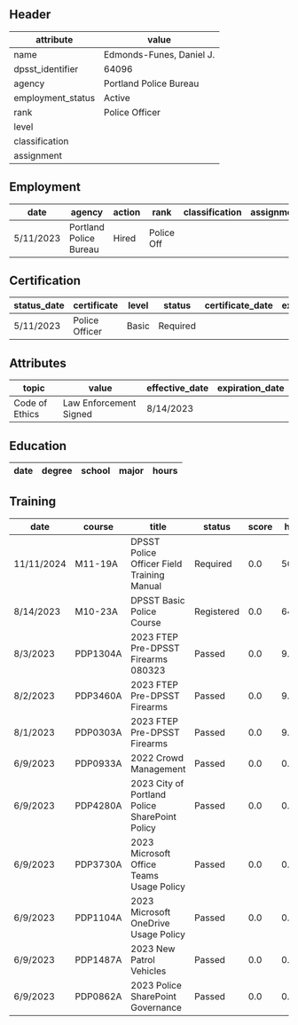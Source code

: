 ## Header
| attribute | value |
| --------- | ----- |
| name | Edmonds-Funes, Daniel J. |
| dpsst_identifier | 64096 |
| agency | Portland Police Bureau |
| employment_status | Active |
| rank | Police Officer |
| level |  |
| classification |  |
| assignment |  |
## Employment
| date | agency | action | rank | classification | assignment |
| ---- | ------ | ------ | ---- | -------------- | ---------- |
| 5/11/2023 | Portland Police Bureau | Hired | Police Off |  |  |
## Certification
| status_date | certificate | level | status | certificate_date | expiration_date | probation_date |
| ----------- | ----------- | ----- | ------ | ---------------- | --------------- | -------------- |
| 5/11/2023 | Police Officer | Basic | Required |  |  | 11/11/2024 |
## Attributes
| topic | value | effective_date | expiration_date |
| ----- | ----- | -------------- | --------------- |
| Code of Ethics | Law Enforcement Signed | 8/14/2023 |  |
## Education
| date | degree | school | major | hours |
| ---- | ------ | ------ | ----- | ----- |
## Training
| date | course | title | status | score | hours |
| ---- | ------ | ----- | ------ | ----- | ----- |
| 11/11/2024 | M11-19A | DPSST Police Officer Field Training Manual | Required | 0.0 | 50.00 |
| 8/14/2023 | M10-23A | DPSST Basic Police Course | Registered | 0.0 | 640.00 |
| 8/3/2023 | PDP1304A | 2023 FTEP Pre-DPSST Firearms 080323 | Passed | 0.0 | 9.00 |
| 8/2/2023 | PDP3460A | 2023 FTEP Pre-DPSST Firearms | Passed | 0.0 | 9.00 |
| 8/1/2023 | PDP0303A | 2023 FTEP Pre-DPSST Firearms | Passed | 0.0 | 9.00 |
| 6/9/2023 | PDP0933A | 2022 Crowd Management | Passed | 0.0 | 0.50 |
| 6/9/2023 | PDP4280A | 2023 City of Portland Police SharePoint Policy | Passed | 0.0 | 0.50 |
| 6/9/2023 | PDP3730A | 2023 Microsoft Office Teams Usage Policy | Passed | 0.0 | 0.25 |
| 6/9/2023 | PDP1104A | 2023 Microsoft OneDrive Usage Policy | Passed | 0.0 | 0.25 |
| 6/9/2023 | PDP1487A | 2023 New Patrol Vehicles | Passed | 0.0 | 0.25 |
| 6/9/2023 | PDP0862A | 2023 Police SharePoint Governance | Passed | 0.0 | 0.25 |
